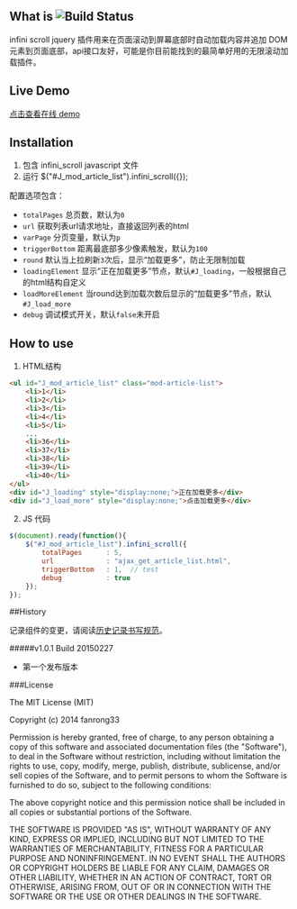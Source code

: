 ## What is ![Build Status](https://secure.travis-ci.org/jshttp/cookie.svg?branch=master)

infini scroll jquery 插件用来在页面滚动到屏幕底部时自动加载内容并追加 DOM 元素到页面底部，api接口友好，可能是你目前能找到的最简单好用的无限滚动加载插件。

## Live Demo
[点击查看在线 demo](http://csspower.fanrong33.com/csspower/javascript/infini_scroll/index.html)

## Installation

1. 包含 infini_scroll javascript 文件
2. 运行 $("#J_mod_article_list").infini_scroll({});

配置选项包含：

* `totalPages`     总页数，默认为`0`
* `url`            获取列表url请求地址，直接返回列表的html
* `varPage`        分页变量，默认为`p`
* `triggerBottom`  距离最底部多少像素触发，默认为`100`
* `round`          默认当上拉刷新`3`次后，显示“加载更多”，防止无限制加载
* `loadingElement` 显示“正在加载更多”节点，默认`#J_loading`，一般根据自己的html结构自定义
* `loadMoreElement` 当round达到加载次数后显示的“加载更多”节点，默认`#J_load_more`
* `debug`          调试模式开关，默认`false`未开启

## How to use

1. HTML结构
``` html
<ul id="J_mod_article_list" class="mod-article-list">
    <li>1</li>
    <li>2</li>
    <li>3</li>
    <li>4</li>
    <li>5</li>
    ...
    <li>36</li>
    <li>37</li>
    <li>38</li>
    <li>39</li>
    <li>40</li>
</ul>
<div id="J_loading" style="display:none;">正在加载更多</div>
<div id="J_load_more" style="display:none;">点击加载更多</div>
```
2. JS 代码
``` javascript
$(document).ready(function(){
    $("#J_mod_article_list").infini_scroll({
        totalPages      : 5,
        url             : "ajax_get_article_list.html",
        triggerBottom   : 1,  // test
        debug           : true
    });
});
```

##History

记录组件的变更，请阅读[历史记录书写规范](http://csspower.sinaapp.com/rule.php#history)。

#####v1.0.1 Build 20150227

* 第一个发布版本


###LicenseThe MIT License (MIT)Copyright (c) 2014 fanrong33Permission is hereby granted, free of charge, to any person obtaining a copy of this software and associated documentation files (the "Software"), to deal in the Software without restriction, including without limitation the rights to use, copy, modify, merge, publish, distribute, sublicense, and/or sell copies of the Software, and to permit persons to whom the Software is furnished to do so, subject to the following conditions:The above copyright notice and this permission notice shall be included in all copies or substantial portions of the Software.THE SOFTWARE IS PROVIDED "AS IS", WITHOUT WARRANTY OF ANY KIND, EXPRESS OR IMPLIED, INCLUDING BUT NOT LIMITED TO THE WARRANTIES OF MERCHANTABILITY, FITNESS FOR A PARTICULAR PURPOSE AND NONINFRINGEMENT. IN NO EVENT SHALL THE AUTHORS OR COPYRIGHT HOLDERS BE LIABLE FOR ANY CLAIM, DAMAGES OR OTHER LIABILITY, WHETHER IN AN ACTION OF CONTRACT, TORT OR OTHERWISE, ARISING FROM, OUT OF OR IN CONNECTION WITH THE SOFTWARE OR THE USE OR OTHER DEALINGS IN THE SOFTWARE.